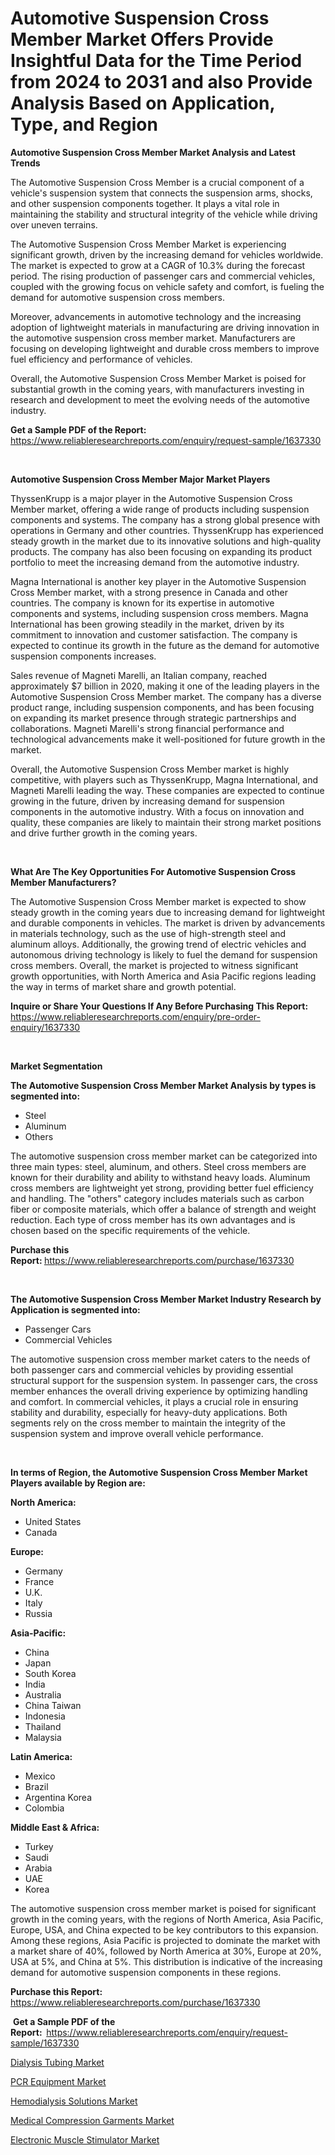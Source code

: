 <p><h1>Automotive Suspension Cross Member Market Offers Provide Insightful Data for the Time Period from 2024 to 2031 and also Provide Analysis Based on Application, Type, and Region</h1></p><p><strong>Automotive Suspension Cross Member Market Analysis and Latest Trends</strong></p>
<p><p>The Automotive Suspension Cross Member is a crucial component of a vehicle's suspension system that connects the suspension arms, shocks, and other suspension components together. It plays a vital role in maintaining the stability and structural integrity of the vehicle while driving over uneven terrains.</p><p>The Automotive Suspension Cross Member Market is experiencing significant growth, driven by the increasing demand for vehicles worldwide. The market is expected to grow at a CAGR of 10.3% during the forecast period. The rising production of passenger cars and commercial vehicles, coupled with the growing focus on vehicle safety and comfort, is fueling the demand for automotive suspension cross members.</p><p>Moreover, advancements in automotive technology and the increasing adoption of lightweight materials in manufacturing are driving innovation in the automotive suspension cross member market. Manufacturers are focusing on developing lightweight and durable cross members to improve fuel efficiency and performance of vehicles.</p><p>Overall, the Automotive Suspension Cross Member Market is poised for substantial growth in the coming years, with manufacturers investing in research and development to meet the evolving needs of the automotive industry.</p></p>
<p><strong>Get a Sample PDF of the Report:&nbsp;</strong> <a href="https://www.reliableresearchreports.com/enquiry/request-sample/1637330">https://www.reliableresearchreports.com/enquiry/request-sample/1637330</a></p>
<p>&nbsp;</p>
<p><strong>Automotive Suspension Cross Member Major Market Players</strong></p>
<p><p>ThyssenKrupp is a major player in the Automotive Suspension Cross Member market, offering a wide range of products including suspension components and systems. The company has a strong global presence with operations in Germany and other countries. ThyssenKrupp has experienced steady growth in the market due to its innovative solutions and high-quality products. The company has also been focusing on expanding its product portfolio to meet the increasing demand from the automotive industry.</p><p>Magna International is another key player in the Automotive Suspension Cross Member market, with a strong presence in Canada and other countries. The company is known for its expertise in automotive components and systems, including suspension cross members. Magna International has been growing steadily in the market, driven by its commitment to innovation and customer satisfaction. The company is expected to continue its growth in the future as the demand for automotive suspension components increases.</p><p>Sales revenue of Magneti Marelli, an Italian company, reached approximately $7 billion in 2020, making it one of the leading players in the Automotive Suspension Cross Member market. The company has a diverse product range, including suspension components, and has been focusing on expanding its market presence through strategic partnerships and collaborations. Magneti Marelli's strong financial performance and technological advancements make it well-positioned for future growth in the market.</p><p>Overall, the Automotive Suspension Cross Member market is highly competitive, with players such as ThyssenKrupp, Magna International, and Magneti Marelli leading the way. These companies are expected to continue growing in the future, driven by increasing demand for suspension components in the automotive industry. With a focus on innovation and quality, these companies are likely to maintain their strong market positions and drive further growth in the coming years.</p></p>
<p>&nbsp;</p>
<p><strong>What Are The Key Opportunities For Automotive Suspension Cross Member Manufacturers?</strong></p>
<p><p>The Automotive Suspension Cross Member market is expected to show steady growth in the coming years due to increasing demand for lightweight and durable components in vehicles. The market is driven by advancements in materials technology, such as the use of high-strength steel and aluminum alloys. Additionally, the growing trend of electric vehicles and autonomous driving technology is likely to fuel the demand for suspension cross members. Overall, the market is projected to witness significant growth opportunities, with North America and Asia Pacific regions leading the way in terms of market share and growth potential.</p></p>
<p><strong>Inquire or Share Your Questions If Any Before Purchasing This Report:</strong> <a href="https://www.reliableresearchreports.com/enquiry/pre-order-enquiry/1637330">https://www.reliableresearchreports.com/enquiry/pre-order-enquiry/1637330</a></p>
<p>&nbsp;</p>
<p><strong>Market Segmentation</strong></p>
<p><strong>The Automotive Suspension Cross Member Market Analysis by types is segmented into:</strong></p>
<p><ul><li>Steel</li><li>Aluminum</li><li>Others</li></ul></p>
<p><p>The automotive suspension cross member market can be categorized into three main types: steel, aluminum, and others. Steel cross members are known for their durability and ability to withstand heavy loads. Aluminum cross members are lightweight yet strong, providing better fuel efficiency and handling. The "others" category includes materials such as carbon fiber or composite materials, which offer a balance of strength and weight reduction. Each type of cross member has its own advantages and is chosen based on the specific requirements of the vehicle.</p></p>
<p><strong>Purchase this Report:&nbsp;</strong><a href="https://www.reliableresearchreports.com/purchase/1637330">https://www.reliableresearchreports.com/purchase/1637330</a></p>
<p>&nbsp;</p>
<p><strong>The Automotive Suspension Cross Member Market Industry Research by Application is segmented into:</strong></p>
<p><ul><li>Passenger Cars</li><li>Commercial Vehicles</li></ul></p>
<p><p>The automotive suspension cross member market caters to the needs of both passenger cars and commercial vehicles by providing essential structural support for the suspension system. In passenger cars, the cross member enhances the overall driving experience by optimizing handling and comfort. In commercial vehicles, it plays a crucial role in ensuring stability and durability, especially for heavy-duty applications. Both segments rely on the cross member to maintain the integrity of the suspension system and improve overall vehicle performance.</p></p>
<p>&nbsp;</p>
<p><strong>In terms of Region, the Automotive Suspension Cross Member Market Players available by Region are:</strong></p>
<p>
    <p> <strong> North America: </strong>
        <ul>
            <li>United States</li>
            <li>Canada</li>
        </ul>
        </p> 
    <p> <strong> Europe: </strong>
        <ul>
            <li>Germany</li>
            <li>France</li>
            <li>U.K.</li>
            <li>Italy</li>
            <li>Russia</li>
        </ul>
        </p> 
    <p> <strong> Asia-Pacific: </strong>
        <ul>
            <li>China</li>
            <li>Japan</li>
            <li>South Korea</li>
            <li>India</li>
            <li>Australia</li>
            <li>China Taiwan</li>
            <li>Indonesia</li>
            <li>Thailand</li>
            <li>Malaysia</li>
        </ul>
        </p> 
    <p> <strong> Latin America: </strong>
        <ul>
            <li>Mexico</li>
            <li>Brazil</li>
            <li>Argentina Korea</li>
            <li>Colombia</li>
        </ul>
        </p> 
    <p> <strong> Middle East & Africa: </strong>
        <ul>
            <li>Turkey</li>
            <li>Saudi</li>
            <li>Arabia</li>
            <li>UAE</li>
            <li>Korea</li>
        </ul>
    </p>
    </p>
<p><p>The automotive suspension cross member market is poised for significant growth in the coming years, with the regions of North America, Asia Pacific, Europe, USA, and China expected to be key contributors to this expansion. Among these regions, Asia Pacific is projected to dominate the market with a market share of 40%, followed by North America at 30%, Europe at 20%, USA at 5%, and China at 5%. This distribution is indicative of the increasing demand for automotive suspension components in these regions.</p></p>
<p><strong>Purchase this Report: </strong><a href="https://www.reliableresearchreports.com/purchase/1637330">https://www.reliableresearchreports.com/purchase/1637330</a></p>
<p>&nbsp;<strong>Get a Sample PDF of the Report:&nbsp;&nbsp;</strong><a href="https://www.reliableresearchreports.com/enquiry/request-sample/1637330">https://www.reliableresearchreports.com/enquiry/request-sample/1637330</a></p>
<p><strong></strong></p>
<p><p><a href="https://medium.com/@yvettelesch/dialysis-tubing-market-size-reveals-the-best-marketing-channels-in-global-industry-85094efe330a">Dialysis Tubing Market</a></p><p><a href="https://medium.com/@waltercruz6g/pcr-equipment-market-size-market-outlook-and-market-forecast-2024-to-2031-aa4987592f1a">PCR Equipment Market</a></p><p><a href="https://medium.com/@waltercruz6g/hemodialysis-solutions-market-report-reveals-the-latest-trends-and-growth-opportunities-of-this-bb184d041d16">Hemodialysis Solutions Market</a></p><p><a href="https://medium.com/p/96701a8b0b52/edit">Medical Compression Garments Market</a></p><p><a href="https://medium.com/@yvettelesch/electronic-muscle-stimulator-market-furnishes-information-on-market-share-market-trends-and-8c84b8a67610">Electronic Muscle Stimulator Market</a></p></p>